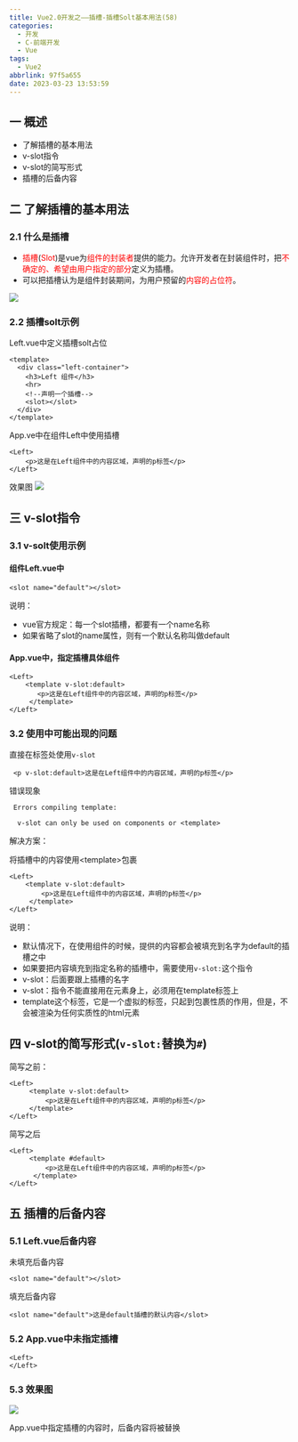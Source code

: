```yaml
---
title: Vue2.0开发之——插槽-插槽Solt基本用法(58)
categories:
  - 开发
  - C-前端开发
  - Vue
tags:
  - Vue2
abbrlink: 97f5a655
date: 2023-03-23 13:53:59
---
```

## 一 概述

* 了解插槽的基本用法
* v-slot指令
* v-slot的简写形式
* 插槽的后备内容

<!--more-->

## 二 了解插槽的基本用法

### 2.1 什么是插槽

* <font color=red>插槽</font>(<font color=red>Slot</font>)是vue为<font color=red>组件的封装者</font>提供的能力。允许开发者在封装组件时，把<font color=red>不确定的、希望由用户指定的部分</font>定义为插槽。
* 可以把插槽认为是组件封装期间，为用户预留的<font color=red>内容的占位符</font>。

![][1]

### 2.2 插槽solt示例

Left.vue中定义插槽solt占位

```
<template>
  <div class="left-container">
    <h3>Left 组件</h3>
    <hr>
    <!--声明一个插槽-->
    <slot></slot>
  </div>
</template>
```

App.ve中在组件Left中使用插槽

```
<Left>
    <p>这是在Left组件中的内容区域，声明的p标签</p>
</Left>
```

效果图
![][2]

## 三 v-slot指令

### 3.1 v-solt使用示例

#### 组件Left.vue中

```
<slot name="default"></slot>
```

说明：

* vue官方规定：每一个slot插槽，都要有一个name名称
* 如果省略了slot的name属性，则有一个默认名称叫做default

#### App.vue中，指定插槽具体组件

```
<Left>
    <template v-slot:default>
       <p>这是在Left组件中的内容区域，声明的p标签</p>
     </template>
</Left>
```

### 3.2 使用中可能出现的问题

直接在标签处使用`v-slot`

```
 <p v-slot:default>这是在Left组件中的内容区域，声明的p标签</p>
```

错误现象

```
 Errors compiling template:

  v-slot can only be used on components or <template>
```

解决方案：

将插槽中的内容使用\<template>包裹

```
<Left>
    <template v-slot:default>
        <p>这是在Left组件中的内容区域，声明的p标签</p>
     </template>
</Left>
```

说明：

* 默认情况下，在使用组件的时候，提供的内容都会被填充到名字为default的插槽之中
* 如果要把内容填充到指定名称的插槽中，需要使用`v-slot:`这个指令
* v-slot：后面要跟上插槽的名字
* v-slot：指令不能直接用在元素身上，必须用在template标签上
* template这个标签，它是一个虚拟的标签，只起到包裹性质的作用，但是，不会被渲染为任何实质性的html元素

## 四 v-slot的简写形式(`v-slot:`替换为`#`)

简写之前：

```
<Left>
     <template v-slot:default>
         <p>这是在Left组件中的内容区域，声明的p标签</p>
     </template>
</Left>
```

简写之后

```
<Left>
     <template #default>
         <p>这是在Left组件中的内容区域，声明的p标签</p>
      </template>
</Left>
```

## 五  插槽的后备内容

### 5.1 Left.vue后备内容

未填充后备内容

```
<slot name="default"></slot>
```

填充后备内容

```
<slot name="default">这是default插槽的默认内容</slot>
```

### 5.2 App.vue中未指定插槽

```
<Left>
</Left>
```

### 5.3 效果图
![][3]

App.vue中指定插槽的内容时，后备内容将被替换



[1]:https://cdn.staticaly.com/gh/PGzxc/CDN/master/blog-vue/vue2.0-58-solt-mycom-define.png
[2]:https://cdn.staticaly.com/gh/PGzxc/CDN/master/blog-vue/vue2.0-58-solt-mycom-use-p.png
[3]:https://cdn.staticaly.com/gh/PGzxc/CDN/master/blog-vue/vue2.0-58-solt-mycom-default-content.png